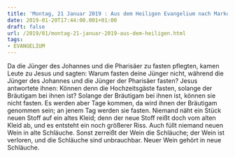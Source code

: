 ```yaml
---
title: 'Montag, 21 Januar 2019 : Aus dem Heiligen Evangelium nach Markus - Mk 2,18-22.'
date: 2019-01-20T17:44:00.001+01:00
draft: false
url: /2019/01/montag-21-januar-2019-aus-dem-heiligen.html
tags: 
- EVANGELIUM
---
```


Da die Jünger des Johannes und die Pharisäer zu fasten pflegten, kamen Leute zu Jesus und sagten: Warum fasten deine Jünger nicht, während die Jünger des Johannes und die Jünger der Pharisäer fasten? Jesus antwortete ihnen: Können denn die Hochzeitsgäste fasten, solange der Bräutigam bei ihnen ist? Solange der Bräutigam bei ihnen ist, können sie nicht fasten. Es werden aber Tage kommen, da wird ihnen der Bräutigam genommen sein; an jenem Tag werden sie fasten. Niemand näht ein Stück neuen Stoff auf ein altes Kleid; denn der neue Stoff reißt doch vom alten Kleid ab, und es entsteht ein noch größerer Riss. Auch füllt niemand neuen Wein in alte Schläuche. Sonst zerreißt der Wein die Schläuche; der Wein ist verloren, und die Schläuche sind unbrauchbar. Neuer Wein gehört in neue Schläuche.